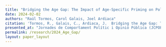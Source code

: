 ```yaml
---
title: "Bridging the Age Gap: The Impact of Age-Specific Priming on Political Interest"
date: 2024-02-02
authors: "Raül Tormos, Carol Galais, Joel Ardiaca"
citation: 'Tormos, R., Galais, C., Ardiaca, J.  Bridging the Age Gap: The Impact of Age-Specific Priming on Political Interest'
presented_at: "Jornades de Comportament Polític i Opinió Pública (JCPOP) (Barcelona, November 2024)"
permalink: /research/2024_Age_Gap/
layout: paper_layout
---
```

